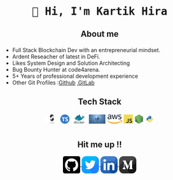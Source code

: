 # <p align="center"><samp> 🤖 Hi, I'm Kartik Hira </samp></p>

## <p align="center">About me</p>

- Full Stack Blockchain Dev with an entrepreneurial mindset.
- Ardent Reseacher of latest in DeFi.
- Likes System Design and Solution Architecting
- Bug Bounty Hunter at code4arena.
- 5+ Years of professional development experience
- Other Git Profiles :<a href="https://github.com/kartiklog">Github</a> ,<a href="https://https://gitlab.com/kartklog">GitLab</a> 

## <p align="center">Tech Stack</p>

<p align="center">
 <code><img height="24" src="assets/solidity.png"></code>
 <code><img height="24" src="assets/ts.jpg"></code>
 <code><img height="24" src="assets/Docker.png"></code>
 <code><img height="24" src="assets/ethereum.jpg"></code>
 <code><img height="24" src="assets/aws.png"></code>
 <code><img height="24" src="https://raw.githubusercontent.com/github/explore/80688e429a7d4ef2fca1e82350fe8e3517d3494d/topics/javascript/javascript.png"></code>
 <code><img height="24" src="https://raw.githubusercontent.com/github/explore/80688e429a7d4ef2fca1e82350fe8e3517d3494d/topics/nodejs/nodejs.png"></code>
 <code><img height="24" src="https://raw.githubusercontent.com/github/explore/80688e429a7d4ef2fca1e82350fe8e3517d3494d/topics/python/python.png"></code>
</p>


# <h2 align="center">Hit me up !!</h2>

<p align="center">
<a href="https://github.com/kartkhira">
  <img align="center" alt="Kartik Hira| GitHub" width="45px" src="assets\github.png" />
</a>
<a href="https://twitter.com/kartkhira">
  <img align="center" alt="Kartik Hira| Twitter" width="45px" src="assets\twitter.png" />
</a>
<a href="https://www.linkedin.com/in/">
  <img align="center" alt="Kartik Hira| LinkedIn" width="45px" src="assets\linkedin.png" />
</a>
<a href="https://www.medium.com/@kartikhira">
  <img align="center" alt="Kartik Hira| Medium" width="45px" src="assets\medium.png" />
</a>
</p>
